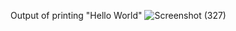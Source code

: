Output of printing "Hello World"
![Screenshot (327)](https://github.com/user-attachments/assets/6ab5ddf8-18d5-4167-a727-a00edc0a66a6)
